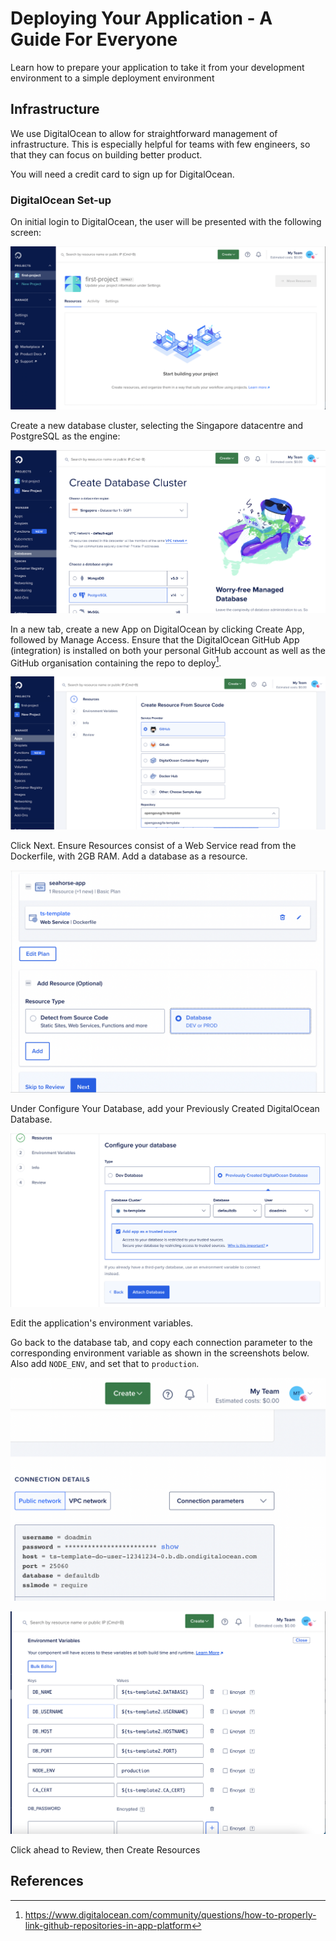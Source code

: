 # Deploying Your Application - A Guide For Everyone

Learn how to prepare your application to take it from your development 
environment to a simple deployment environment

## Infrastructure

We use DigitalOcean to allow for straightforward management of 
infrastructure. This is especially helpful for teams with few 
engineers, so that they can focus on building better product.

You will need a credit card to sign up for DigitalOcean.

### DigitalOcean Set-up

On initial login to DigitalOcean, the user will be presented with the 
following screen:

![DigitalOcean - Landing Page](images/digitalocean/landing-page.png)

Create a new database cluster, selecting the Singapore datacentre
and PostgreSQL as the engine:

![DigitalOcean - Create Database](images/digitalocean/create-database.png)

In a new tab, create a new App on DigitalOcean by clicking Create App, 
followed by Manage Access. Ensure that the DigitalOcean GitHub App 
(integration) is installed on both your personal GitHub account as 
well as the GitHub organisation containing the repo to deploy[^1].

![DigitalOcean - App From Source](images/digitalocean/app-from-source.png)

Click Next. Ensure Resources consist of a Web Service read from the 
Dockerfile, with 2GB RAM. Add a database as a resource.

![DigitalOcean - Resources](images/digitalocean/resources.png)

Under Configure Your Database, add your Previously Created DigitalOcean
Database.

![DigitalOcean - Attach Database](images/digitalocean/attach-database.png)

Edit the application's environment variables.

Go back to the database tab, and copy each connection parameter to the 
corresponding environment variable as shown in the screenshots below.
Also add `NODE_ENV`, and set that to `production`.

![DigitalOcean - Database Params](images/digitalocean/db-params.png)

![DigitalOcean - Environment Variables](images/digitalocean/env-vars.png)

Click ahead to Review, then Create Resources

## References
[^1]: https://www.digitalocean.com/community/questions/how-to-properly-link-github-repositories-in-app-platform
